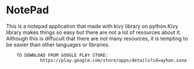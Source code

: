 # NotePad
 This is a notepad application that made with kivy library on python.Kivy library makes things so easy but there are not a lot of resources about it.
 Although this is diffucult that there are not many resources, it is tempting to be easier than other languages or libraries.
			
		TO DOWNLOAD FROM GOOGLE PLAY STORE:
                 https://play.google.com/store/apps/details?id=ayhan.suna

